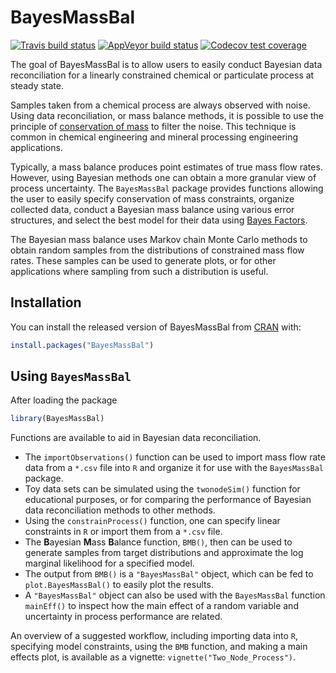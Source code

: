 
<!-- README.md is generated from README.Rmd. Please edit that file -->

# BayesMassBal

<!-- badges: start -->

[![Travis build
status](https://travis-ci.org/skoermer/BayesMassBal.svg?branch=master)](https://travis-ci.org/skoermer/BayesMassBal)
[![AppVeyor build
status](https://ci.appveyor.com/api/projects/status/github/skoermer/BayesMassBal?branch=master&svg=true)](https://ci.appveyor.com/project/skoermer/BayesMassBal)
[![Codecov test
coverage](https://codecov.io/gh/skoermer/BayesMassBal/branch/master/graph/badge.svg)](https://codecov.io/gh/skoermer/BayesMassBal?branch=master)
<!-- badges: end -->

The goal of BayesMassBal is to allow users to easily conduct Bayesian
data reconciliation for a linearly constrained chemical or particulate
process at steady state.

Samples taken from a chemical process are always observed with noise.
Using data reconciliation, or mass balance methods, it is possible to
use the principle of [conservation of
mass](https://en.wikipedia.org/wiki/Conservation_of_mass) to filter the
noise. This technique is common in chemical engineering and mineral
processing engineering applications.

Typically, a mass balance produces point estimates of true mass flow
rates. However, using Bayesian methods one can obtain a more granular
view of process uncertainty. The `BayesMassBal` package provides
functions allowing the user to easily specify conservation of mass
constraints, organize collected data, conduct a Bayesian mass balance
using various error structures, and select the best model for their data
using [Bayes Factors](https://en.wikipedia.org/wiki/Bayes_factor).

The Bayesian mass balance uses Markov chain Monte Carlo methods to
obtain random samples from the distributions of constrained mass flow
rates. These samples can be used to generate plots, or for other
applications where sampling from such a distribution is useful.

## Installation

You can install the released version of BayesMassBal from
[CRAN](https://CRAN.R-project.org) with:

``` r
install.packages("BayesMassBal")
```

## Using `BayesMassBal`

After loading the package

``` r
library(BayesMassBal)
```

Functions are available to aid in Bayesian data reconciliation.

  - The `importObservations()` function can be used to import mass flow
    rate data from a `*.csv` file into `R` and organize it for use with
    the `BayesMassBal` package.
  - Toy data sets can be simulated using the `twonodeSim()` function for
    educational purposes, or for comparing the performance of Bayesian
    data reconciliation methods to other methods.
  - Using the `constrainProcess()` function, one can specify linear
    constraints in `R` or import them from a `*.csv` file.
  - The **B**ayesian **M**ass **B**alance function, `BMB()`, then can be
    used to generate samples from target distributions and approximate
    the log marginal likelihood for a specified model.  
  - The output from `BMB()` is a `"BayesMassBal"` object, which can be
    fed to `plot.BayesMassBal()` to easily plot the results.
  - A `"BayesMassBal"` object can also be used with the `BayesMassBal`
    function `mainEff()` to inspect how the main effect of a random
    variable and uncertainty in process performance are related.

An overview of a suggested workflow, including importing data into `R`,
specifying model constraints, using the `BMB` function, and making a
main effects plot, is available as a vignette:
`vignette("Two_Node_Process")`.
